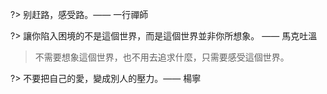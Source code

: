 ?> 别赶路，感受路。—— 一行禪師



?> 讓你陷入困境的不是這個世界，而是這個世界並非你所想象。 —— 馬克吐溫



> 不需要想象這個世界，也不用去追求什麼，只需要感受這個世界。



?> 不要把自己的愛，變成別人的壓力。—— 楊寧